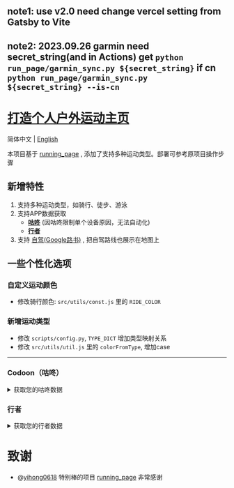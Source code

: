 ## note1: use v2.0 need change vercel setting from Gatsby to Vite

## note2: 2023.09.26 garmin need secret_string(and in Actions) get `python run_page/garmin_sync.py ${secret_string}` if cn `python run_page/garmin_sync.py ${secret_string} --is-cn`

# [打造个人户外运动主页](http://workouts.ben29.xyz) 
简体中文 | [English](README.md)

本项目基于 [running_page](https://github.com/yihong0618/running_page/blob/master/README-CN.md) , 添加了支持多种运动类型。部署可参考原项目操作步骤

## 新增特性
1. 支持多种运动类型，如骑行、徒步、游泳
1. 支持APP数据获取
    - **[咕咚](#codoon咕咚)** (因咕咚限制单个设备原因，无法自动化)
    - **[行者](#行者)**
1. 支持 [自驾(Google路书)](#自驾google路书) , 把自驾路线也展示在地图上 

## 一些个性化选项

### 自定义运动颜色

* 修改骑行颜色: `src/utils/const.js` 里的 `RIDE_COLOR`

### 新增运动类型
* 修改 `scripts/config.py`, `TYPE_DICT` 增加类型映射关系
* 修改 `src/utils/util.js` 里的 `colorFromType`, 增加case

---
### Codoon（咕咚）

<details>
<summary>获取您的咕咚数据</summary>

```python
python3(python) scripts/codoon_sync.py ${your mobile or email} ${your password}
```

示例：
```python
python3(python) scripts/codoon_sync.py 13333xxxx xxxx
```

> 注：我增加了 Codoon 可以导出 gpx 功能, 执行如下命令，导出的 gpx 会加入到 GPX_OUT 中，方便上传到其它软件

```python
python3(python) scripts/codoon_sync.py ${your mobile or email} ${your password} --with-gpx
```

示例：

```python
python3(python) scripts/codoon_sync.py 13333xxxx xxxx --with-gpx
```

> 注：因为登录token有过期时间限制，我增加了 refresh_token&user_id 登陆的方式， refresh_token 及 user_id 在您登陆过程中会在控制台打印出来

![image](https://user-images.githubusercontent.com/6956444/105690972-9efaab00-5f37-11eb-905c-65a198ad2300.png)

示例：

```python
python3(python) scripts/codoon_sync.py 54bxxxxxxx fefxxxxx-xxxx-xxxx --from-auth-token
```

</details>

### 行者

<details>
<summary>获取您的行者数据</summary>

```python
python3(python) scripts/xingzhe_sync.py ${your mobile or email} ${your password}
```

示例：
```python
python3(python) scripts/xingzhe_sync.py 13333xxxx xxxx
```

> 注：我增加了 行者 可以导出 gpx 功能, 执行如下命令，导出的 gpx 会加入到 GPX_OUT 中，方便上传到其它软件

```python
python3(python) scripts/xingzhe_sync.py ${your mobile or email} ${your password} --with-gpx
```

示例：

```python
python3(python) scripts/xingzhe_sync.py 13333xxxx xxxx --with-gpx
```

> 注：因为登录token有过期时间限制，我增加了 refresh_token&user_id 登陆的方式， refresh_token 及 user_id 在您登陆过程中会在控制台打印出来

![image](https://user-images.githubusercontent.com/6956444/106879771-87c97380-6716-11eb-9c28-fbf70e15e1c3.png)

示例：

```python
python3(python) scripts/xingzhe_sync.py w0xxx 185000 --from-auth-token
```

</details>

# 致谢
- @[yihong0618](https://github.com/yihong0618) 特别棒的项目 [running_page](https://github.com/yihong0618/running_page) 非常感谢
